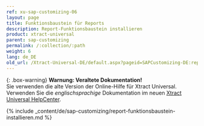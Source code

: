 ```yaml
---
ref: xu-sap-customizing-06
layout: page
title: Funktionsbaustein für Reports
description: Report-Funktionsbaustein installieren
product: xtract-universal
parent: sap-customizing
permalink: /:collection/:path
weight: 6
lang: de_DE
old_url: /Xtract-Universal-DE/default.aspx?pageid=SAPCustomizing-DE:report-funktionsbaustein-installieren
---
```


{: .box-warning}
**Warnung: Veraltete Dokumentation!** <br>
Sie verwenden die alte Version der Online-Hilfe für Xtract Universal.<br>
Verwenden Sie die *englischsprachige* Dokumentation im neuen [Xtract Universal HelpCenter](https://helpcenter.theobald-software.com/xtract-universal/documentation/introduction/).

{% include _content/de/sap-customizing/report-funktionsbaustein-installieren.md  %}